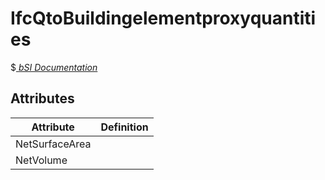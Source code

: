 IfcQtoBuildingelementproxyquantities
====================================
$[ _bSI
Documentation_](https://standards.buildingsmart.org/IFC/DEV/IFC4_2/FINAL/HTML/schema/ifcsharedbldgelements/qset/qto_buildingelementproxyquantities.htm)


Attributes
----------
| Attribute      | Definition   |
|----------------|--------------|
| NetSurfaceArea |              |
| NetVolume      |              |

